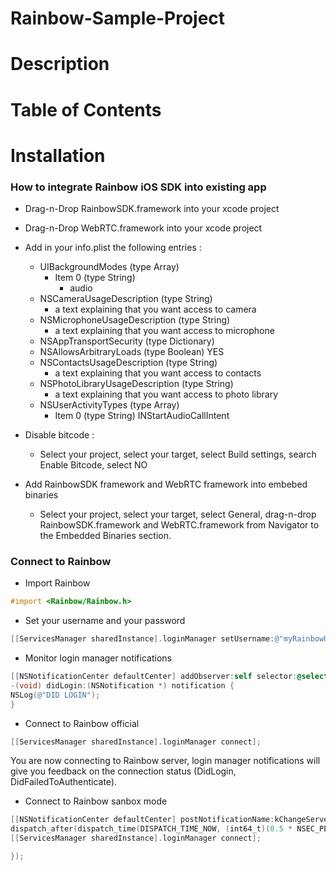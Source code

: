 # Rainbow-Sample-Project 

# Description

# Table of Contents

# Installation

###  How to integrate Rainbow iOS SDK into existing app

- Drag-n-Drop RainbowSDK.framework into your xcode project
- Drag-n-Drop WebRTC.framework into your xcode project
- Add in your info.plist the following entries : 
    - UIBackgroundModes (type Array)
        - Item 0 (type String) 
            - audio
    - NSCameraUsageDescription (type String) 
        - a text explaining that you want access to camera
    - NSMicrophoneUsageDescription (type String) 
        - a text explaining that you want access to  microphone
    - NSAppTransportSecurity (type Dictionary)
    - NSAllowsArbitraryLoads (type Boolean) YES
    - NSContactsUsageDescription (type String) 
        - a text explaining that you want access to contacts
    - NSPhotoLibraryUsageDescription (type String) 
        - a text explaining that you want access to photo library
    - NSUserActivityTypes (type Array)
        - Item 0 (type String) INStartAudioCallIntent

- Disable bitcode :
    - Select your project, select your target, select Build settings, search Enable Bitcode, select NO

- Add RainbowSDK framework and WebRTC framework into embebed binaries
    - Select your project, select your target, select General, drag-n-drop RainbowSDK.framework and WebRTC.framework from Navigator to the Embedded Binaries section.


### Connect to Rainbow
- Import Rainbow

```objective-c
#import <Rainbow/Rainbow.h>
```

- Set your username and your password

```objective-c
[[ServicesManager sharedInstance].loginManager setUsername:@"myRainbowUser@domain.com" andPassword:@"MyPassword"];
```

- Monitor login manager notifications

```objective-c
[[NSNotificationCenter defaultCenter] addObserver:self selector:@selector(didLogin:) name:kLoginManagerDidLoginSucceeded object:nil];
-(void) didLogin:(NSNotification *) notification {
NSLog(@"DID LOGIN");
}
```

- Connect to Rainbow official

```objective-c
[[ServicesManager sharedInstance].loginManager connect];
```

You are now connecting to Rainbow server, login manager notifications will give you feedback on the connection status (DidLogin, DidFailedToAuthenticate).

- Connect to Rainbow sanbox mode

```objective-c
[[NSNotificationCenter defaultCenter] postNotificationName:kChangeServerURLNotification object:@{ @"serverURL": @"your sandbox URL"}];     
dispatch_after(dispatch_time(DISPATCH_TIME_NOW, (int64_t)(0.5 * NSEC_PER_SEC)), dispatch_get_main_queue(), ^{
[[ServicesManager sharedInstance].loginManager connect];

});
```




